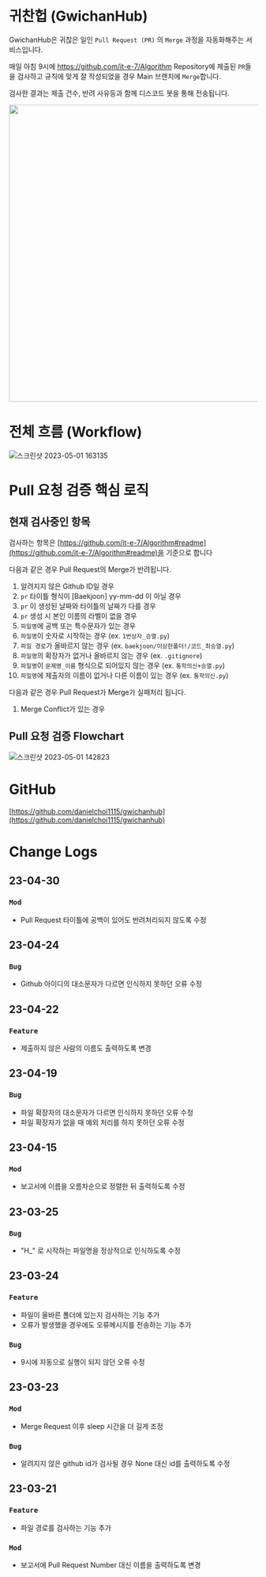 # 귀찬헙 (GwichanHub)

GwichanHub은 귀찮은 일인 `Pull Request (PR)` 의 `Merge` 과정을 자동화해주는 서비스입니다.

매일 아침 9시에 https://github.com/it-e-7/Algorithm Repository에 제출된 `PR`들을 검사하고 규칙에 맞게 잘 작성되었을 경우 Main 브랜치에 `Merge`합니다.

검사한 결과는 제출 건수, 반려 사유등과 함께 디스코드 봇을 통해 전송됩니다.

<img src="https://user-images.githubusercontent.com/100273844/235680764-c32cbb95-3850-4418-b0ab-aa89b28bab5e.png" width="600"/>

# 전체 흐름 (Workflow)

![스크린샷 2023-05-01 163135](https://user-images.githubusercontent.com/100273844/235423262-a67fbe73-3913-4733-8fe1-650264c8e670.png)

# Pull 요청 검증 핵심 로직

## 현재 검사중인 항목

검사하는 항목은 [https://github.com/it-e-7/Algorithm#readme](https://github.com/it-e-7/Algorithm#readme)을 기준으로 합니다

다음과 같은 경우 Pull Request의 Merge가 반려됩니다.

1. 알려지지 않은 Github ID일 경우
2. `pr` 타이틀 형식이 [Baekjoon] yy-mm-dd 이 아닐 경우
3. `pr` 이 생성된 날짜와 타이틀의 날짜가 다를 경우
4. `pr` 생성 시 본인 이름의 라벨이 없을 경우
5. `파일명`에 공백 또는 특수문자가 있는 경우
6. `파일명`이 숫자로 시작하는 경우 (ex. `1번상자_승열.py`)
7. `파일 경로`가 올바르지 않는 경우 (ex. `baekjoon/이상한폴더!/코드_최승열.py`)
8. `파일명`의 확장자가 없거나 올바르지 않는 경우 (ex. `.gitignore`)
9. `파일명`이 `문제명_이름` 형식으로 되어있지 않는 경우 (ex. `통학의신+승열.py`)
10. `파일명`에 제출자의 이름이 없거나 다른 이름이 있는 경우 (ex. `통학의신.py`)


다음과 같은 경우 Pull Request가 Merge가 실패처리 됩니다.

1. Merge Conflict가 있는 경우

## Pull 요청 검증 Flowchart

![스크린샷 2023-05-01 142823](https://user-images.githubusercontent.com/100273844/235411761-fff1dbf0-8488-497a-98ce-cdc0b534df24.png)

# GitHub

[https://github.com/danielchoi1115/gwichanhub](https://github.com/danielchoi1115/gwichanhub)

# Change Logs

## 23-04-30

### **`Mod`**

- Pull Request 타이틀에 공백이 있어도 반려처리되지 않도록 수정
## 23-04-24

### **`Bug`**

- Github 아이디의 대소문자가 다르면 인식하지 못하던 오류 수정

## 23-04-22

### `Feature`

- 제출하지 않은 사람의 이름도 출력하도록 변경

## 23-04-19

### `Bug`

- 파일 확장자의 대소문자가 다르면 인식하지 못하던 오류 수정
- 파일 확장자가 없을 때 예외 처리를 하지 못하던 오류 수정

## 23-04-15

### `Mod`

- 보고서에 이름을 오름차순으로 정렬한 뒤 출력하도록 수정

## 23-03-25

### `Bug`

- "H_" 로 시작하는 파일명을 정상적으로 인식하도록 수정

## 23-03-24

### `Feature`

- 파일이 올바른 폴더에 있는지 검사하는 기능 추가
- 오류가 발생했을 경우에도 오류메시지를 전송하는 기능 추가

### `Bug`

- 9시에 자동으로 실행이 되지 않던 오류 수정

## 23-03-23

### `Mod`

- Merge Request 이후 sleep 시간을 더 길게 조정

### `Bug`

- 알려지지 않은 github id가 검사될 경우 None 대신 id를 출력하도록 수정

## 23-03-21

### `Feature`

- 파일 경로를 검사하는 기능 추가

### `Mod`

- 보고서에 Pull Request Number 대신 이름을 출력하도록 변경